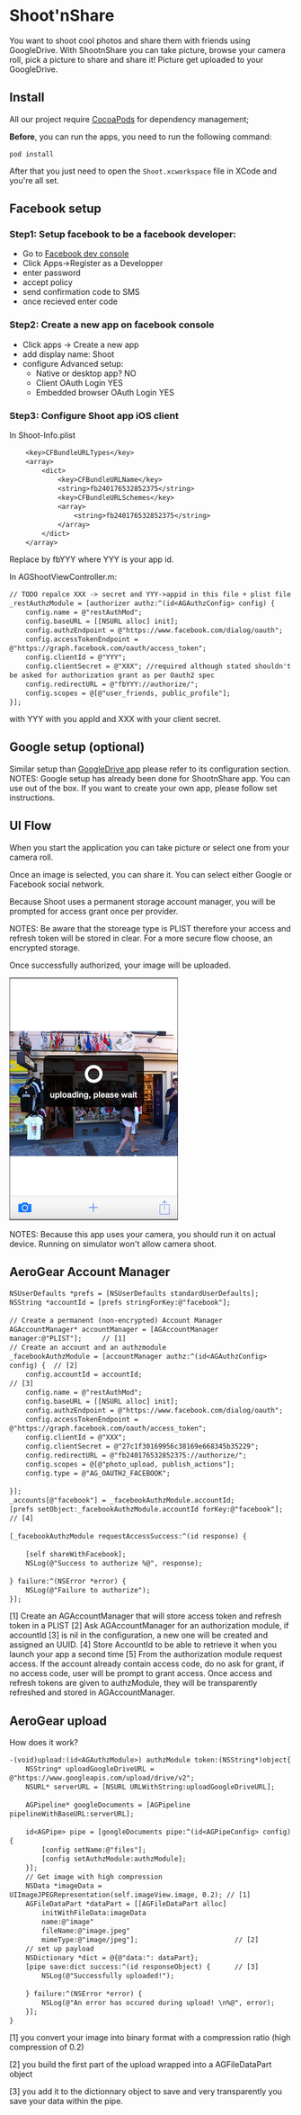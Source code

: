 Shoot'nShare
==============
You want to shoot cool photos and share them with friends using GoogleDrive.
With ShootnShare you can take picture, browse your camera roll, pick a picture to share and share it!
Picture get uploaded to your GoogleDrive.

## Install
All our project require [CocoaPods](http://cocoapods.org/) for dependency management;

**Before**, you can run the apps, you need to run the following command:

    pod install

After that you just need to open the ```Shoot.xcworkspace``` file in XCode and you're all set.


## Facebook setup 

### Step1: Setup facebook to be a facebook developer:

- Go to [Facebook dev console](https://developers.facebook.com/products/login/)
- Click Apps->Register as a Developper
- enter password
- accept policy
- send confirmation code to SMS
- once recieved enter code

### Step2: Create a new app on facebook console

- Click apps -> Create a new app
- add display name: Shoot
- configure Advanced setup:
	- Native or desktop app? NO
	- Client OAuth Login YES
	- Embedded browser OAuth Login YES

### Step3: Configure Shoot app iOS client

In Shoot-Info.plist

        <key>CFBundleURLTypes</key>
        <array>
            <dict>
                <key>CFBundleURLName</key>
                <string>fb240176532852375</string>
                <key>CFBundleURLSchemes</key>
                <array>
                    <string>fb240176532852375</string>
                </array>
            </dict>
        </array>

Replace by fbYYY where YYY is your app id.

In AGShootViewController.m:

    // TODO repalce XXX -> secret and YYY->appid in this file + plist file
    _restAuthzModule = [authorizer authz:^(id<AGAuthzConfig> config) {
        config.name = @"restAuthMod";
        config.baseURL = [[NSURL alloc] init];
        config.authzEndpoint = @"https://www.facebook.com/dialog/oauth";
        config.accessTokenEndpoint = @"https://graph.facebook.com/oauth/access_token";
        config.clientId = @"YYY";
        config.clientSecret = @"XXX"; //required although stated shouldn't be asked for authorization grant as per Oauth2 spec
        config.redirectURL = @"fbYYY://authorize/";
        config.scopes = @[@"user_friends, public_profile"];
    }];

with YYY with you appId and XXX with your client secret.

## Google setup (optional)

Similar setup than [GoogleDrive app](../GoogleDrive/GoogleDrive.md) please refer to its configuration section. 
NOTES: Google setup has already been done for ShootnShare app. You can use out of the box. If you want to create your own app, please follow set instructions.

## UI Flow 
When you start the application you can take picture or select one from your camera roll.

Once an image is selected, you can share it. You can select either Google or Facebook social network.

Because Shoot uses a permanent storage account manager, you will be prompted for access grant once per provider.

NOTES: Be aware that the storeage type is PLIST therefore your access and refresh token will be stored in clear. For a more secure flow choose, an encrypted storage.

Once successfully authorized, your image will be uploaded.

![Shoot'nShare app](https://github.com/aerogear/aerogear-ios-cookbook/raw/master/Shoot/Shoot/Resources/shootupload.png "Shoot")

NOTES: Because this app uses your camera, you should run it on actual device. Running on simulator won't allow camera shoot.

## AeroGear Account Manager

    NSUserDefaults *prefs = [NSUserDefaults standardUserDefaults];
    NSString *accountId = [prefs stringForKey:@"facebook"];
    
    // Create a permanent (non-encrypted) Account Manager
    AGAccountManager* accountManager = [AGAccountManager manager:@"PLIST"];		// [1]
    // Create an account and an authzmodule
    _facebookAuthzModule = [accountManager authz:^(id<AGAuthzConfig> config) {	// [2]
        config.accountId = accountId;											// [3]
        config.name = @"restAuthMod";
        config.baseURL = [[NSURL alloc] init];
        config.authzEndpoint = @"https://www.facebook.com/dialog/oauth";
        config.accessTokenEndpoint = @"https://graph.facebook.com/oauth/access_token";
        config.clientId = @"XXX";
        config.clientSecret = @"27c1f30169956c38169e668345b35229";
        config.redirectURL = @"fb240176532852375://authorize/";
        config.scopes = @[@"photo_upload, publish_actions"];
        config.type = @"AG_OAUTH2_FACEBOOK";

    }];
    _accounts[@"facebook"] = _facebookAuthzModule.accountId;
    [prefs setObject:_facebookAuthzModule.accountId forKey:@"facebook"];		// [4]
    
    [_facebookAuthzModule requestAccessSuccess:^(id response) {
        
        [self shareWithFacebook];
        NSLog(@"Success to authorize %@", response);
        
    } failure:^(NSError *error) {
        NSLog(@"Failure to authorize");
    }];

[1] Create an AGAccountManager that will store access token and refresh token in a PLIST
[2] Ask AGAccountManager for an authorization module, if accountId [3] is nil in the configuration, a new one will be created and assigned an UUID.
[4] Store AccountId to be able to retrieve it when you launch your app a second time
[5] From the authorization module request access. If the account already contain access code, do no ask for grant, if no access code, user will be prompt to grant access. Once access and refresh tokens are given to authzModule, they will be transparently refreshed and stored in AGAccountManager.



## AeroGear upload

How does it work?

	-(void)upload:(id<AGAuthzModule>) authzModule token:(NSString*)object{
	    NSString* uploadGoogleDriveURL = @"https://www.googleapis.com/upload/drive/v2";
	    NSURL* serverURL = [NSURL URLWithString:uploadGoogleDriveURL];
	    
	    AGPipeline* googleDocuments = [AGPipeline pipelineWithBaseURL:serverURL];
	    
	    id<AGPipe> pipe = [googleDocuments pipe:^(id<AGPipeConfig> config) {
	        [config setName:@"files"];
	        [config setAuthzModule:authzModule];
	    }];
	    // Get image with high compression
	    NSData *imageData = UIImageJPEGRepresentation(self.imageView.image, 0.2); // [1]
	    AGFileDataPart *dataPart = [[AGFileDataPart alloc] 
	    	initWithFileData:imageData
	        name:@"image"
	        fileName:@"image.jpeg" 
	        mimeType:@"image/jpeg"]; 						// [2]
	    // set up payload
	    NSDictionary *dict = @{@"data:": dataPart};
	    [pipe save:dict success:^(id responseObject) {		// [3]
	        NSLog(@"Successfully uploaded!");
	        
	    } failure:^(NSError *error) {
	        NSLog(@"An error has occured during upload! \n%@", error);
	    }];
	}

[1] you convert your image into binary format with a compression ratio (high compression of 0.2)


[2] you build the first part of the upload wrapped into a AGFileDataPart object


[3] you add it to the dictionnary object to save and very transparently you save your data within the pipe.
